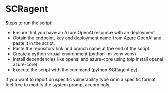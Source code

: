# SCRagent

Steps to run the script:
* Ensure that you have an Azure OpenAI resource with an deployment.
* Obtain the endpoint, key and deployment name from Azure OpenAI and paste it in the script.
* Paste the repository link and branch name at the end of the script.
* Create a python virtual environment (python -m venv venv)
* Install dependencies like openai and azure-core using (pip install openai azure-core)
* Execute the script with the command (python SCRagent.py)

If you want to report on specific vulnerability type or in a specific format, feel free to modify the system prompt accordingly.
